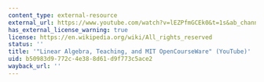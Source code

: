 ```yaml
---
content_type: external-resource
external_url: https://www.youtube.com/watch?v=lEZPfmGCEk0&t=1s&ab_channel=LexFridman
has_external_license_warning: true
license: https://en.wikipedia.org/wiki/All_rights_reserved
status: ''
title: '"Linear Algebra, Teaching, and MIT OpenCourseWare" (YouTube)'
uid: b50983d9-772c-4e38-8d61-d9f773c5ace2
wayback_url: ''
---
```

